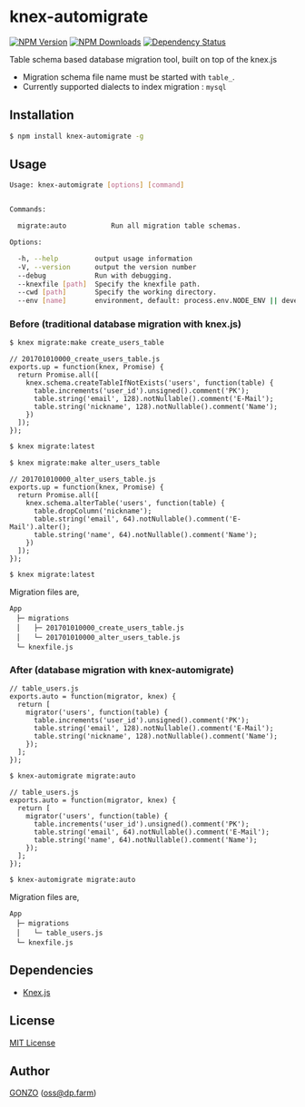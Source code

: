 knex-automigrate
================

[![NPM Version](https://img.shields.io/npm/v/knex-automigrate.svg)](https://npmjs.org/package/knex-automigrate)
[![NPM Downloads](https://img.shields.io/npm/dm/knex-automigrate.svg)](https://npmjs.org/package/knex-automigrate)
[![Dependency Status](https://david-dm.org/why2pac/knex-automigrate.svg)](https://david-dm.org/why2pac/knex-automigrate)

Table schema based database migration tool, built on top of the knex.js

- Migration schema file name must be started with `table_`.
- Currently supported dialects to index migration : `mysql`

## Installation

```bash
$ npm install knex-automigrate -g
```

## Usage

```bash
Usage: knex-automigrate [options] [command]


Commands:

  migrate:auto           Run all migration table schemas.

Options:

  -h, --help         output usage information
  -V, --version      output the version number
  --debug            Run with debugging.
  --knexfile [path]  Specify the knexfile path.
  --cwd [path]       Specify the working directory.
  --env [name]       environment, default: process.env.NODE_ENV || development
```

### Before (traditional database migration with knex.js)

```bash
$ knex migrate:make create_users_table
```

```node
// 201701010000_create_users_table.js
exports.up = function(knex, Promise) {
  return Promise.all([
    knex.schema.createTableIfNotExists('users', function(table) {
      table.increments('user_id').unsigned().comment('PK');
      table.string('email', 128).notNullable().comment('E-Mail');
      table.string('nickname', 128).notNullable().comment('Name');
    })
  ]);
});
```

```bash
$ knex migrate:latest
```

```bash
$ knex migrate:make alter_users_table
```

```node
// 201701010000_alter_users_table.js
exports.up = function(knex, Promise) {
  return Promise.all([
    knex.schema.alterTable('users', function(table) {
      table.dropColumn('nickname');
      table.string('email', 64).notNullable().comment('E-Mail').alter();
      table.string('name', 64).notNullable().comment('Name');
    })
  ]);
});
```

```bash
$ knex migrate:latest
```

Migration files are,

```
App
　├─ migrations
　│　　├─ 201701010000_create_users_table.js
　│　　└─ 201701010000_alter_users_table.js
　└─ knexfile.js
```

### After (database migration with knex-automigrate)

```node
// table_users.js
exports.auto = function(migrator, knex) {
  return [
    migrator('users', function(table) {
      table.increments('user_id').unsigned().comment('PK');
      table.string('email', 128).notNullable().comment('E-Mail');
      table.string('nickname', 128).notNullable().comment('Name');
    });
  ];
});
```

```bash
$ knex-automigrate migrate:auto
```

```node
// table_users.js
exports.auto = function(migrator, knex) {
  return [
    migrator('users', function(table) {
      table.increments('user_id').unsigned().comment('PK');
      table.string('email', 64).notNullable().comment('E-Mail');
      table.string('name', 64).notNullable().comment('Name');
    });
  ];
});
```

```bash
$ knex-automigrate migrate:auto
```

Migration files are,

```
App
　├─ migrations
　│　　└─ table_users.js
　└─ knexfile.js
```

## Dependencies

* [Knex.js](http://knexjs.org)

## License

[MIT License](http://www.opensource.org/licenses/mit-license.php)

## Author

[GONZO](https://github.com/why2pac) ([oss@dp.farm](mailto:oss@dp.farm))
